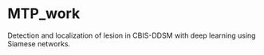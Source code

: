 # MTP_work
Detection and localization of lesion in CBIS-DDSM with deep learning using Siamese networks.
